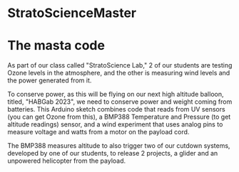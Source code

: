# StratoScienceMaster
# The masta code


As part of our class called "StratoScience Lab," 2 of our students are testing Ozone levels in the atmosphere, and the other is measuring wind levels and the power generated from it.

To conserve power, as this will be flying on our next high altitude balloon, titled, "HABGab 2023", we need to conserve power and weight coming from batteries.
This Arduino sketch combines code that reads from UV sensors (you can get Ozone from this), a BMP388 Temperature and Pressure (to get altitude readings) sensor, and a wind experiment that uses analog pins to measure voltage and watts from a motor on the payload cord.

The BMP388 measures altitude to also trigger two of our cutdown systems, developed by one of our students, to release 2 projects, a glider and an unpowered helicopter from the payload.
